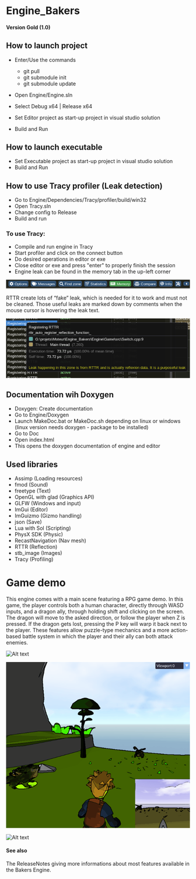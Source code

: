 # Engine_Bakers

#### Version Gold (1.0)

## How to launch project
- Enter/Use the commands
    -  git pull
    -  git submodule init
    -  git submodule update

- Open Engine/Engine.sln
- Select Debug x64 | Release x64
- Set Editor project as start-up project in visual studio solution
- Build and Run

## How to launch executable
- Set Executable project as start-up project in visual studio solution
- Build and Run

## How to use Tracy profiler (Leak detection)
- Go to Engine/Dependencies/Tracy/profiler/build/win32
- Open Tracy.sln
- Change config to Release
- Build and run

### To use Tracy:
- Compile and run engine in Tracy
- Start profiler and click on the connect button
- Do desired operations in editor or exe
- Close editor or exe and press "enter" to properly finish the session
- Engine leak can be found in the memory tab in the up-left corner

![Alt text](Showcase\Tracy\MenuBar.png "Memory")

RTTR create lots of “fake” leak, which is needed for it to work and must not be cleaned. Those useful leaks are marked down by comments when the mouse cursor is hovering the leak text.

![Alt text](Showcase\Tracy\RTTRLeak.png "Memory")

## Documentation wih Doxygen
- Doxygen: Create documentation
- Go to Engine/Doxygen
- Launch MakeDoc.bat or MakeDoc.sh depending on linux or windows (linux version needs doxygen - package to be installed)
- Go to Doc
- Open index.html
- This opens the doxygen documentation of engine and editor

## Used libraries
- Assimp (Loading resources)
- fmod (Sound)
- freetype (Text)
- OpenGL with glad (Graphics API)
- GLFW (Windows and input)
- ImGui (Editor)
- ImGuizmo (Gizmo handling)
- json (Save)
- Lua with Sol (Scripting)
- PhysX SDK (Physic)
- RecastNavigation (Nav mesh)
- RTTR (Reflection)
- stb_image (Images)
- Tracy (Profiling)


# Game demo
This engine comes with a main scene featuring a RPG game demo. In this game, the player controls both a human character, directly through WASD inputs, and a dragon ally, through holding shift and clicking on the screen. The dragon will move to the asked direction, or follow the player when Z is pressed. If the dragon gets lost, pressing the P key will warp it back next to the player. 
These features allow puzzle-type mechanics and a more action-based battle system in which the player and their ally can both attack enemies.

![Alt text](Showcase\Game\Golem.gif "Golem")

![Alt text](Showcase\Game\Fight.gif "Fight")

![Alt text](Showcase\Game\Boss.gif "Boss")

#### See also
The ReleaseNotes giving more informations about most features available in the Bakers Engine.